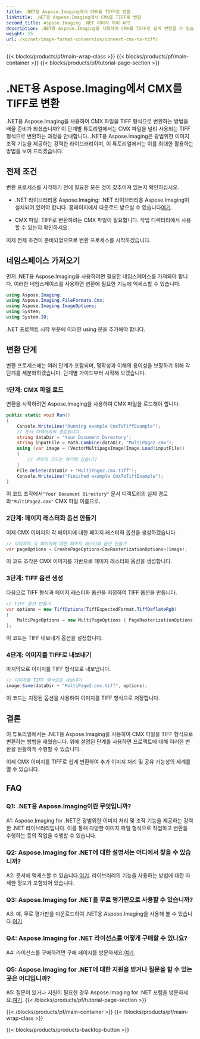 ```yaml
---
title: .NET용 Aspose.Imaging에서 CMX를 TIFF로 변환
linktitle: .NET용 Aspose.Imaging에서 CMX를 TIFF로 변환
second_title: Aspose.Imaging .NET 이미지 처리 API
description: .NET용 Aspose.Imaging을 사용하여 CMX를 TIFF로 쉽게 변환할 수 있습니다. 단계별 가이드로 이미지를 원활하게 변환하세요.
weight: 15
url: /ko/net/image-format-conversion/convert-cmx-to-tiff/
---
```


{{< blocks/products/pf/main-wrap-class >}}
{{< blocks/products/pf/main-container >}}
{{< blocks/products/pf/tutorial-page-section >}}

# .NET용 Aspose.Imaging에서 CMX를 TIFF로 변환

.NET용 Aspose.Imaging을 사용하여 CMX 파일을 TIFF 형식으로 변환하는 방법을 배울 준비가 되셨습니까? 이 단계별 튜토리얼에서는 CMX 파일을 널리 사용되는 TIFF 형식으로 변환하는 과정을 안내합니다. .NET용 Aspose.Imaging은 광범위한 이미지 조작 기능을 제공하는 강력한 라이브러리이며, 이 튜토리얼에서는 이를 최대한 활용하는 방법을 보여 드리겠습니다.

## 전제 조건

변환 프로세스를 시작하기 전에 필요한 모든 것이 갖추어져 있는지 확인하십시오.

-  .NET 라이브러리용 Aspose.Imaging: .NET 라이브러리용 Aspose.Imaging이 설치되어 있어야 합니다. 홈페이지에서 다운로드 받으실 수 있습니다[여기](https://releases.aspose.com/imaging/net/).

- CMX 파일: TIFF로 변환하려는 CMX 파일이 필요합니다. 작업 디렉터리에서 사용할 수 있는지 확인하세요.

이제 전제 조건이 준비되었으므로 변환 프로세스를 시작하겠습니다.

## 네임스페이스 가져오기

먼저 .NET용 Aspose.Imaging을 사용하려면 필요한 네임스페이스를 가져와야 합니다. 이러한 네임스페이스를 사용하면 변환에 필요한 기능에 액세스할 수 있습니다.

```csharp
using Aspose.Imaging;
using Aspose.Imaging.FileFormats.Cmx;
using Aspose.Imaging.ImageOptions;
using System;
using System.IO;
```

.NET 프로젝트 시작 부분에 이러한 using 문을 추가해야 합니다.

## 변환 단계

변환 프로세스에는 여러 단계가 포함되며, 명확성과 이해의 용이성을 보장하기 위해 각 단계를 세분화하겠습니다. 단계별 가이드부터 시작해 보겠습니다.

### 1단계: CMX 파일 로드

변환을 시작하려면 Aspose.Imaging을 사용하여 CMX 파일을 로드해야 합니다.

```csharp
public static void Run()
{
    Console.WriteLine("Running example CmxToTiffExample");
    // 문서 디렉터리의 경로입니다.
    string dataDir = "Your Document Directory";
    string inputFile = Path.Combine(dataDir, "MultiPage2.cmx");
    using (var image = (VectorMultipageImage)Image.Load(inputFile))
    {
        // 귀하의 코드는 여기에 있습니다
    }
    File.Delete(dataDir + "MultiPage2.cmx.tiff");
    Console.WriteLine("Finished example CmxToTiffExample");
}
```

 이 코드 조각에서`"Your Document Directory"` 문서 디렉토리의 실제 경로와`"MultiPage2.cmx"` CMX 파일 이름으로.

### 2단계: 페이지 래스터화 옵션 만들기

이제 CMX 이미지의 각 페이지에 대한 페이지 래스터화 옵션을 생성하겠습니다.

```csharp
// 이미지의 각 페이지에 대한 페이지 래스터화 옵션 만들기
var pageOptions = CreatePageOptions<CmxRasterizationOptions>(image);
```

이 코드 조각은 CMX 이미지를 기반으로 페이지 래스터화 옵션을 생성합니다.

### 3단계: TIFF 옵션 생성

다음으로 TIFF 형식과 페이지 래스터화 옵션을 지정하여 TIFF 옵션을 만듭니다.

```csharp
// TIFF 옵션 만들기
var options = new TiffOptions(TiffExpectedFormat.TiffDeflateRgb)
{
    MultiPageOptions = new MultiPageOptions { PageRasterizationOptions = pageOptions }
};
```

이 코드는 TIFF 내보내기 옵션을 설정합니다.

### 4단계: 이미지를 TIFF로 내보내기

마지막으로 이미지를 TIFF 형식으로 내보냅니다.

```csharp
// 이미지를 TIFF 형식으로 내보내기
image.Save(dataDir + "MultiPage2.cmx.tiff", options);
```

이 코드는 지정된 옵션을 사용하여 이미지를 TIFF 형식으로 저장합니다.

## 결론

이 튜토리얼에서는 .NET용 Aspose.Imaging을 사용하여 CMX 파일을 TIFF 형식으로 변환하는 방법을 배웠습니다. 위에 설명된 단계를 사용하면 프로젝트에 대해 이러한 변환을 원활하게 수행할 수 있습니다.

이제 CMX 이미지를 TIFF로 쉽게 변환하여 추가 이미지 처리 및 공유 가능성의 세계를 열 수 있습니다.

## FAQ

### Q1: .NET용 Aspose.Imaging이란 무엇입니까?

A1: Aspose.Imaging for .NET은 광범위한 이미지 처리 및 조작 기능을 제공하는 강력한 .NET 라이브러리입니다. 이를 통해 다양한 이미지 파일 형식으로 작업하고 변환을 수행하는 등의 작업을 수행할 수 있습니다.

### Q2: Aspose.Imaging for .NET에 대한 설명서는 어디에서 찾을 수 있습니까?

 A2: 문서에 액세스할 수 있습니다.[여기](https://reference.aspose.com/imaging/net/). 라이브러리의 기능을 사용하는 방법에 대한 자세한 정보가 포함되어 있습니다.

### Q3: Aspose.Imaging for .NET을 무료 평가판으로 사용할 수 있습니까?

 A3: 예, 무료 평가판을 다운로드하여 .NET용 Aspose.Imaging을 사용해 볼 수 있습니다.[여기](https://releases.aspose.com/).

### Q4: Aspose.Imaging for .NET 라이선스를 어떻게 구매할 수 있나요?

 A4: 라이선스를 구매하려면 구매 페이지를 방문하세요.[여기](https://purchase.aspose.com/buy).

### Q5: Aspose.Imaging for .NET에 대한 지원을 받거나 질문을 할 수 있는 곳은 어디입니까?

 A5: 질문이 있거나 지원이 필요한 경우 Aspose.Imaging for .NET 포럼을 방문하세요.[여기](https://forum.aspose.com/).
{{< /blocks/products/pf/tutorial-page-section >}}

{{< /blocks/products/pf/main-container >}}
{{< /blocks/products/pf/main-wrap-class >}}

{{< blocks/products/products-backtop-button >}}
